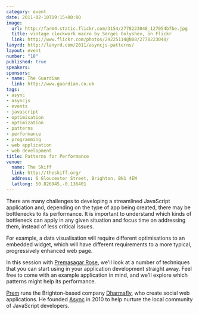 ```yaml
--- 
category: event
date: 2011-02-10T19:15+00:00
image: 
  url: http://farm4.static.flickr.com/3154/2778223048_127054b7be.jpg
  title: vintage clockwork macro by Sergei Golyshev, on Flickr
  link: http://www.flickr.com/photos/29225114@N08/2778223048/
lanyrd: http://lanyrd.com/2011/asyncjs-patterns/
layout: event
number: "18"
published: true
speakers: 
sponsors:
- name: The Guardian
  link: http://www.guardian.co.uk 
tags: 
- async
- asyncjs
- events
- javascript
- optimisation
- optimization
- patterns
- performance
- programming
- web application
- web development
title: Patterns for Performance
venue: 
  name: The Skiff
  link: http://theskiff.org/
  address: 6 Gloucester Street, Brighton, BN1 4EW
  latlong: 50.826945,-0.136401
---
```


<p class="summary">There are many challenges to developing a streamlined JavaScript application and, depending on the type of app being created, there may be bottlenecks to its performance. It is important to understand which kinds of bottleneck can apply in any given situation and focus time on addressing them, instead of less critical issues.</p>

<p>For example, a data visualisation will require different optimisations to an embedded widget, which will have different requirements to a more typical, progressively enhanced web page.</p>

<p>In this session with <a href="http://twitter.com/premasagar">Premasagar Rose</a>, we'll look at a number of techniques that you can start using in your application development straight away. Feel free to come with an example application in mind, and we'll explore which patterns might help its performance.</p>

<p><a href="http://premasagar.com">Prem</a> runs the Brighton-based company <a href="http://dharmafly.com">Dharmafly</a>, who create social web applications. He founded <a href="http://asyncjs.com">Async</a> in 2010 to help nurture the local community of JavaScript developers.</p>
